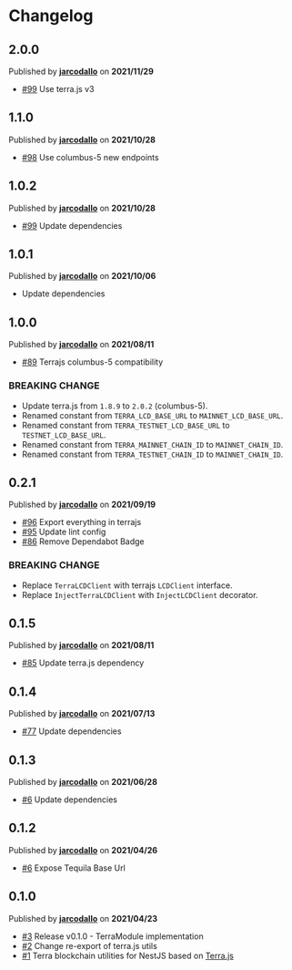 # Changelog

## 2.0.0
Published by **[jarcodallo](https://github.com/jarcodallo)** on **2021/11/29**
- [#99](https://github.com/jarcodallo/nestjs-terra/pull/99) Use terra.js v3

## 1.1.0
Published by **[jarcodallo](https://github.com/jarcodallo)** on **2021/10/28**
- [#98](https://github.com/jarcodallo/nestjs-terra/pull/98) Use columbus-5 new endpoints

## 1.0.2
Published by **[jarcodallo](https://github.com/jarcodallo)** on **2021/10/28**
- [#99](https://github.com/jarcodallo/nestjs-terra/pull/99) Update dependencies

## 1.0.1
Published by **[jarcodallo](https://github.com/jarcodallo)** on **2021/10/06**
- Update dependencies

## 1.0.0
Published by **[jarcodallo](https://github.com/jarcodallo)** on **2021/08/11**
- [#89](https://github.com/jarcodallo/nestjs-terra/pull/89) Terrajs columbus-5 compatibility

### BREAKING CHANGE
- Update terra.js from `1.8.9` to `2.0.2` (columbus-5).
- Renamed constant from `TERRA_LCD_BASE_URL` to `MAINNET_LCD_BASE_URL`.
- Renamed constant from `TERRA_TESTNET_LCD_BASE_URL` to `TESTNET_LCD_BASE_URL`.
- Renamed constant from `TERRA_MAINNET_CHAIN_ID` to `MAINNET_CHAIN_ID`.
- Renamed constant from `TERRA_TESTNET_CHAIN_ID` to `MAINNET_CHAIN_ID`.

## 0.2.1
Published by **[jarcodallo](https://github.com/jarcodallo)** on **2021/09/19**
- [#96](https://github.com/jarcodallo/nestjs-terra/pull/96) Export everything in terrajs
- [#95](https://github.com/jarcodallo/nestjs-terra/pull/95) Update lint config
- [#86](https://github.com/jarcodallo/nestjs-terra/pull/86) Remove Dependabot Badge

### BREAKING CHANGE
- Replace `TerraLCDClient` with terrajs `LCDClient` interface.
- Replace `InjectTerraLCDClient` with `InjectLCDClient` decorator.

## 0.1.5
Published by **[jarcodallo](https://github.com/jarcodallo)** on **2021/08/11**
- [#85](https://github.com/jarcodallo/nestjs-terra/pull/85) Update terra.js dependency

## 0.1.4
Published by **[jarcodallo](https://github.com/jarcodallo)** on **2021/07/13**
- [#77](https://github.com/jarcodallo/nestjs-terra/pull/77) Update dependencies

## 0.1.3
Published by **[jarcodallo](https://github.com/jarcodallo)** on **2021/06/28**
- [#6](https://github.com/jarcodallo/nestjs-terra/pull/60) Update dependencies

## 0.1.2
Published by **[jarcodallo](https://github.com/jarcodallo)** on **2021/04/26**
- [#6](https://github.com/jarcodallo/nestjs-terra/pull/6) Expose Tequila Base Url

## 0.1.0
Published by **[jarcodallo](https://github.com/jarcodallo)** on **2021/04/23**
- [#3](https://github.com/jarcodallo/nestjs-terra/pull/3) Release v0.1.0 - TerraModule implementation
- [#2](https://github.com/jarcodallo/nestjs-terra/pull/2) Change re-export of terra.js utils
- [#1](https://github.com/jarcodallo/nestjs-terra/pull/1) Terra blockchain utilities for NestJS based on [Terra.js](https://github.com/terra-project/terra.js)

